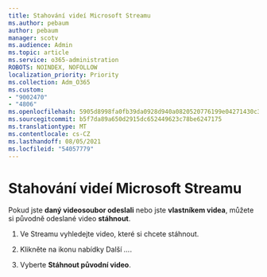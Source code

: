 ```yaml
---
title: Stahování videí Microsoft Streamu
ms.author: pebaum
author: pebaum
manager: scotv
ms.audience: Admin
ms.topic: article
ms.service: o365-administration
ROBOTS: NOINDEX, NOFOLLOW
localization_priority: Priority
ms.collection: Adm_O365
ms.custom:
- "9002470"
- "4806"
ms.openlocfilehash: 5905d8998fa0fb39da0928d940a0820520776199e04271430c36d3f7c1cd92fc
ms.sourcegitcommit: b5f7da89a650d2915dc652449623c78be6247175
ms.translationtype: MT
ms.contentlocale: cs-CZ
ms.lasthandoff: 08/05/2021
ms.locfileid: "54057779"
---
```

# <a name="download-microsoft-stream-videos"></a>Stahování videí Microsoft Streamu

Pokud jste **daný videosoubor odeslali** nebo jste **vlastníkem videa**, můžete si původně odeslané video **stáhnout**.

1. Ve Streamu vyhledejte video, které si chcete stáhnout.

2. Klikněte na ikonu nabídky Další *...*.

3. Vyberte **Stáhnout původní video**.
